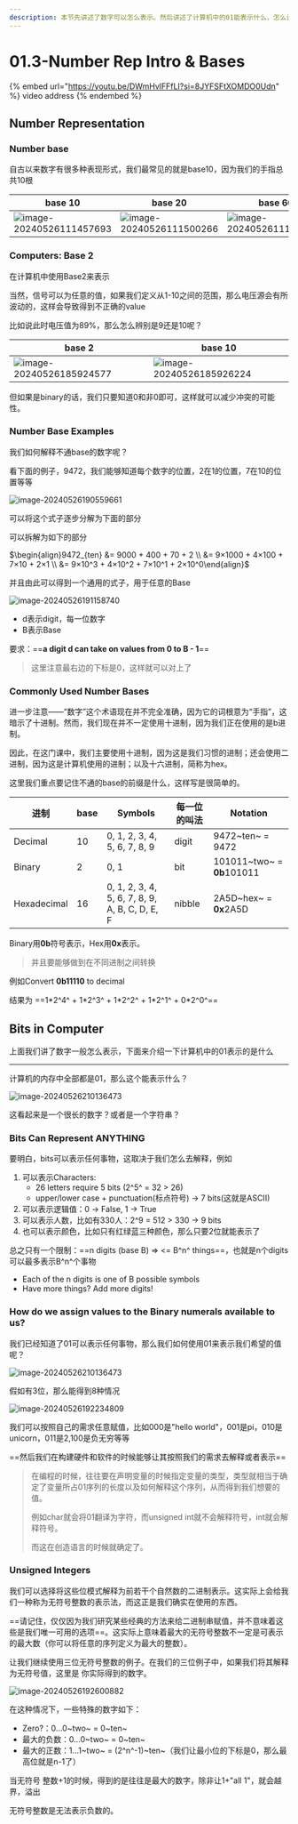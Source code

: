 ```yaml
---
description: 本节先讲述了数字可以怎么表示。然后讲述了计算机中的01能表示什么，怎么让其表示我们希望的值。
---
```


# 01.3-Number Rep Intro & Bases

{% embed url="https://youtu.be/DWmHvlFFfLI?si=8JYFSFtXOMDO0Udn" %}
video address
{% endembed %}

## Number Representation

### Number base

自古以来数字有很多种表现形式，我们最常见的就是base10，因为我们的手指总共10根

| base 10                                                      | base 20                                                      | base 60                                                      | base 12                                                      |
| ------------------------------------------------------------ | ------------------------------------------------------------ | ------------------------------------------------------------ | ------------------------------------------------------------ |
| ![image-20240526111457693](.image/image-20240526111457693.png) | ![image-20240526111500266](.image/image-20240526111500266.png) | ![image-20240526111502498](.image/image-20240526111502498.png) | ![image-20240526111504758](.image/image-20240526111504758.png) |

### Computers: Base 2

在计算机中使用Base2来表示

当然，信号可以为任意的值，如果我们定义从1-10之间的范围，那么电压源会有所波动的，这样会导致得到不正确的value

比如说此时电压值为89%，那么怎么辨别是9还是10呢？

| base 2                                                       | base 10                                                      |
| ------------------------------------------------------------ | ------------------------------------------------------------ |
| ![image-20240526185924577](.image/image-20240526185924577.png) | ![image-20240526185926224](.image/image-20240526185926224.png) |

但如果是binary的话，我们只要知道0和非0即可，这样就可以减少冲突的可能性。

### Number Base Examples

我们如何解释不通base的数字呢？

看下面的例子，9472，我们能够知道每个数字的位置，2在1的位置，7在10的位置等等

![image-20240526190559661](.image/image-20240526190559661.png)

可以将这个式子逐步分解为下面的部分

可以拆解为如下的部分

$\begin{align}9472_{ten} &= 9000 + 400 + 70 + 2 \\
&=  9×1000 + 4×100 + 7×10 + 2×1 \\
&= 9×10^3 + 4×10^2 + 7×10^1 + 2×10^0\end{align}$

并且由此可以得到一个通用的式子，用于任意的Base

![image-20240526191158740](.image/image-20240526191158740.png)

- d表示digit，每一位数字
- B表示Base

要求：==**a digit d can take on values from 0 to B - 1**==

> 这里注意最右边的下标是0，这样就可以对上了

### Commonly Used Number Bases

进一步注意——“数字”这个术语现在并不完全准确，因为它的词根意为“手指”，这暗示了十进制。然而，我们现在并不一定使用十进制，因为我们正在使用的是b进制。

因此，在这门课中，我们主要使用十进制，因为这是我们习惯的进制；还会使用二进制，因为这是计算机使用的进制；以及十六进制，简称为hex。

这里我们重点要记住不通的base的前缀是什么，这样写是很简单的。

| 进制        | base | Symbols                                        | 每一位的叫法 | Notation                   |
| ----------- | ---- | ---------------------------------------------- | ------------ | -------------------------- |
| Decimal     | 10   | 0, 1, 2, 3, 4, 5, 6, 7, 8, 9                   | digit        | 9472~ten~ = 9472           |
| Binary      | 2    | 0, 1                                           | bit          | 101011~two~ = **0b**101011 |
| Hexadecimal | 16   | 0, 1, 2, 3, 4, 5, 6, 7, 8, 9, A, B, C, D, E, F | nibble       | 2A5D~hex~ = **0x**2A5D     |

Binary用**0b**符号表示，Hex用**0x**表示。

> 并且要能够做到在不同进制之间转换

例如Convert **0b11110** to decimal

结果为 ==1\*2^4^ + 1\*2^3^ + 1\*2^2^ + 1\*2^1^ + 0\*2^0^==

## Bits in Computer

上面我们讲了数字一般怎么表示，下面来介绍一下计算机中的01表示的是什么

---

计算机的内存中全部都是01，那么这个能表示什么？

![image-20240526210136473](.image/image-20240526210136473.png)

这看起来是一个很长的数字？或者是一个字符串？

### Bits Can Represent ANYTHING

要明白，bits可以表示任何事物，这取决于我们怎么去解释，例如 

1. 可以表示Characters:
    - 26 letters require 5 bits (2^5^ = 32 > 26)
    - upper/lower case + punctuation(标点符号) → 7 bits(这就是ASCII)
2. 可以表示逻辑值：0 → False, 1 → True
3. 可以表示人数，比如有330人：2^9 = 512 > 330 → 9 bits
4. 也可以表示颜色，比如只有红绿蓝三种颜色，那么只要2位就能表示了

总之只有一个限制：==n digits (base B) ⇒ <= B^n^ things==，也就是n个digits可以最多表示B^n^个事物

- Each of the n digits is one of B possible symbols
- Have more things? Add more digits!

### How do we assign values to the Binary numerals available to us?

我们已经知道了01可以表示任何事物，那么我们如何使用01来表示我们希望的值呢？

![image-20240526210136473](.image/image-20240526210136473.png)

假如有3位，那么能得到8种情况

![image-20240526192234809](.image/image-20240526192234809.png)

我们可以按照自己的需求任意赋值，比如000是"hello world"，001是pi，010是unicorn，011是2,100是负无穷等等

==然后我们在构建硬件和软件的时候能够让其按照我们的需求去解释或者表示==

> 在编程的时候，往往要在声明变量的时候指定变量的类型，类型就相当于确定了变量所占01序列的长度以及如何解释这个序列，从而得到我们想要的值。
>
> 例如char就会将01翻译为字符，而unsigned int就不会解释符号，int就会解释符号。
>
> 而这在创造语言的时候就确定了。

### Unsigned Integers

我们可以选择将这些位模式解释为前若干个自然数的二进制表示。这实际上会给我们一种称为无符号整数的表示法，而这正是我们确实在使用的东西。

==请记住，仅仅因为我们研究某些经典的方法来给二进制串赋值，并不意味着这些是我们唯一可用的选项==。这实际上意味着最大的无符号整数不一定是可表示的最大数（你可以将任意的序列定义为最大的整数）。

让我们继续使用三位无符号整数的例子。在我们的三位例子中，如果我们将其解释为无符号值，这里是  你实际得到的数字。

![image-20240526192600882](.image/image-20240526192600882.png)

在这种情况下，一些特殊的数字如下：

- Zero?：0…0~two~ = 0~ten~
- 最大的负数：0…0~two~ = 0~ten~
- 最大的正数：1…1~two~ = (2^n^-1)~ten~（我们让最小位的下标是0，那么最高位就是n-1了）

当无符号 整数+1的时候，得到的是往往是最大的数字，除非让1+"all 1"，就会越界，溢出

无符号整数是无法表示负数的。
